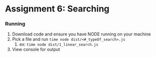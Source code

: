 # Assignment 6: Searching

### Running
1. Download code and ensure you have NODE running on your machine
2. Pick a file and run `time node dist/<#_typeOf_search>.js`
   1. ex: `time node dist/1_linear_search.js`
3. View console for output